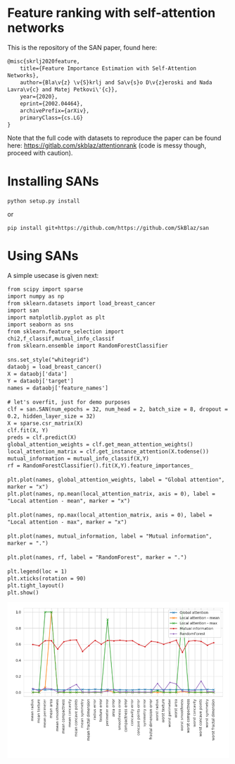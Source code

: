 # Feature ranking with self-attention networks
This is the repository of the SAN paper, found here:

```
@misc{skrlj2020feature,
    title={Feature Importance Estimation with Self-Attention Networks},
    author={Bla\v{z} \v{S}krlj and Sa\v{s}o D\v{z}eroski and Nada Lavra\v{c} and Matej Petkovi\'{c}},
    year={2020},
    eprint={2002.04464},
    archivePrefix={arXiv},
    primaryClass={cs.LG}
}
```
Note that the full code with datasets to reproduce the paper can be found here: https://gitlab.com/skblaz/attentionrank (code is messy though, proceed with caution).

# Installing SANs
```
python setup.py install
```

or

```
pip install git+https://github.com/https://github.com/SkBlaz/san
```

# Using SANs
A simple usecase is given next:


```
from scipy import sparse
import numpy as np
from sklearn.datasets import load_breast_cancer
import san
import matplotlib.pyplot as plt
import seaborn as sns
from sklearn.feature_selection import chi2,f_classif,mutual_info_classif
from sklearn.ensemble import RandomForestClassifier

sns.set_style("whitegrid")
dataobj = load_breast_cancer()
X = dataobj['data']
Y = dataobj['target']
names = dataobj['feature_names']

# let's overfit, just for demo purposes
clf = san.SAN(num_epochs = 32, num_head = 2, batch_size = 8, dropout = 0.2, hidden_layer_size = 32)
X = sparse.csr_matrix(X)
clf.fit(X, Y)
preds = clf.predict(X)
global_attention_weights = clf.get_mean_attention_weights()
local_attention_matrix = clf.get_instance_attention(X.todense())
mutual_information = mutual_info_classif(X,Y)
rf = RandomForestClassifier().fit(X,Y).feature_importances_    

plt.plot(names, global_attention_weights, label = "Global attention", marker = "x")
plt.plot(names, np.mean(local_attention_matrix, axis = 0), label = "Local attention - mean", marker = "x")

plt.plot(names, np.max(local_attention_matrix, axis = 0), label = "Local attention - max", marker = "x")

plt.plot(names, mutual_information, label = "Mutual information", marker = ".")

plt.plot(names, rf, label = "RandomForest", marker = ".")

plt.legend(loc = 1)
plt.xticks(rotation = 90)
plt.tight_layout()
plt.show()

```

![Example](images/example.png)
